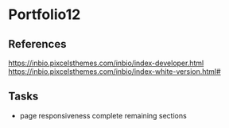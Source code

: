 # Portfolio12

## References

https://inbio.pixcelsthemes.com/inbio/index-developer.html
https://inbio.pixcelsthemes.com/inbio/index-white-version.html#


## Tasks

- page responsiveness
  complete remaining sections
